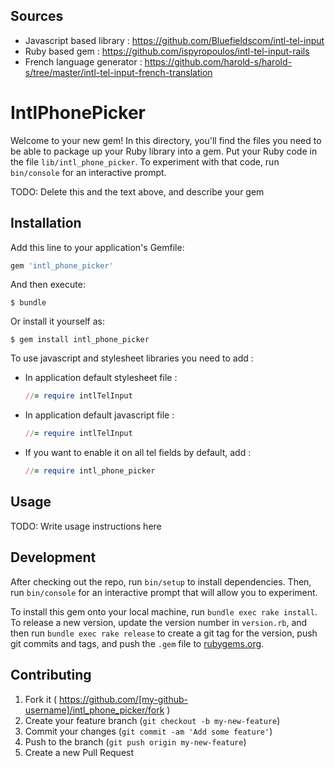 ## Sources

  - Javascript based library : https://github.com/Bluefieldscom/intl-tel-input
  - Ruby based gem : https://github.com/ispyropoulos/intl-tel-input-rails
  - French language generator : https://github.com/harold-s/harold-s/tree/master/intl-tel-input-french-translation

# IntlPhonePicker

Welcome to your new gem! In this directory, you'll find the files you need to be able to package up your Ruby library into a gem. Put your Ruby code in the file `lib/intl_phone_picker`. To experiment with that code, run `bin/console` for an interactive prompt.

TODO: Delete this and the text above, and describe your gem

## Installation

Add this line to your application's Gemfile:

```ruby
gem 'intl_phone_picker'
```

And then execute:

    $ bundle

Or install it yourself as:

    $ gem install intl_phone_picker

To use javascript and stylesheet libraries you need to add :

  - In application default stylesheet file :

    ```ruby
    //= require intlTelInput
    ```

  - In application default javascript file :

    ```ruby
    //= require intlTelInput
    ```

  - If you want to enable it on all tel fields by default, add :

    ```ruby
    //= require intl_phone_picker
    ```

## Usage

TODO: Write usage instructions here

## Development

After checking out the repo, run `bin/setup` to install dependencies. Then, run `bin/console` for an interactive prompt that will allow you to experiment.

To install this gem onto your local machine, run `bundle exec rake install`. To release a new version, update the version number in `version.rb`, and then run `bundle exec rake release` to create a git tag for the version, push git commits and tags, and push the `.gem` file to [rubygems.org](https://rubygems.org).

## Contributing

1. Fork it ( https://github.com/[my-github-username]/intl_phone_picker/fork )
2. Create your feature branch (`git checkout -b my-new-feature`)
3. Commit your changes (`git commit -am 'Add some feature'`)
4. Push to the branch (`git push origin my-new-feature`)
5. Create a new Pull Request
